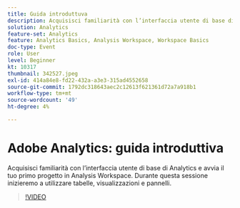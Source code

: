 ```yaml
---
title: Guida introduttuva
description: Acquisisci familiarità con l’interfaccia utente di base di Analytics e avvia il tuo primo progetto in Analysis Workspace.
solution: Analytics
feature-set: Analytics
feature: Analytics Basics, Analysis Workspace, Workspace Basics
doc-type: Event
role: User
level: Beginner
kt: 10317
thumbnail: 342527.jpeg
exl-id: 414a84e8-fd22-432a-a3e3-315ad4552658
source-git-commit: 1792dc318643aec2c12613f621361d72a7a918b1
workflow-type: tm+mt
source-wordcount: '49'
ht-degree: 4%

---
```


# Adobe Analytics: guida introduttiva

Acquisisci familiarità con l’interfaccia utente di base di Analytics e avvia il tuo primo progetto in Analysis Workspace. Durante questa sessione inizieremo a utilizzare tabelle, visualizzazioni e pannelli.

>[!VIDEO](https://video.tv.adobe.com/v/342527/?quality=12&learn=on)
